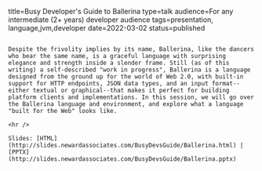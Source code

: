 title=Busy Developer's Guide to Ballerina
type=talk
audience=For any intermediate (2+ years) developer audience
tags=presentation, language,jvm,developer
date=2022-03-02
status=published
~~~~~~

Despite the frivolity implies by its name, Ballerina, like the dancers who bear the same name, is a graceful language with surprising elegance and strength inside a slender frame. Still (as of this writing) a self-described "work in progress", Ballerina is a language designed from the ground up for the world of Web 2.0, with built-in support for HTTP endpoints, JSON data types, and an input format--either textual or graphical--that makes it perfect for building platform clients and implementations. In this session, we will go over the Ballerina language and environment, and explore what a language "built for the Web" looks like.
    
<hr />

Slides: [HTML](http://slides.newardassociates.com/BusyDevsGuide/Ballerina.html) | [PPTX](http://slides.newardassociates.com/BusyDevsGuide/Ballerina.pptx)
